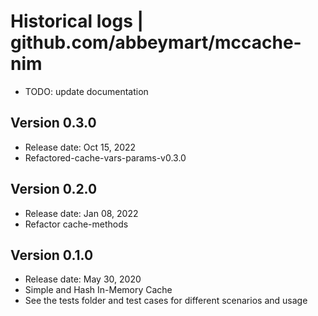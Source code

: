 # Historical logs | github.com/abbeymart/mccache-nim

- TODO: update documentation

## Version 0.3.0

- Release date: Oct 15, 2022
- Refactored-cache-vars-params-v0.3.0

## Version 0.2.0

- Release date: Jan 08, 2022
- Refactor cache-methods

## Version 0.1.0

- Release date: May 30, 2020
- Simple and Hash In-Memory Cache
- See the tests folder and test cases for different scenarios and usage
